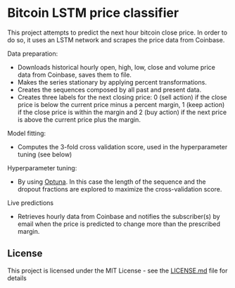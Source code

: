 # Bitcoin LSTM price classifier


This project attempts to predict the next hour bitcoin close price. In order to do so, it uses an LSTM network and scrapes the price data from Coinbase. 

Data preparation:

* Downloads historical hourly open, high, low, close and volume price data from Coinbase, saves them to file.
* Makes the series stationary by applying percent transformations.
* Creates the sequences composed by all past and present data.
* Creates three labels for the next closing price: 0 (sell action) if the close price is below the current price minus a percent margin, 1 (keep action) if the close price is within the margin and 2 (buy action) if the next price is above the current price plus the margin.

Model fitting:

* Computes the 3-fold cross validation score, used in the hyperparameter tuning (see below)

Hyperparameter tuning:

* By using [Optuna](https://github.com/optuna/optuna). In this case the length of the sequence and the dropout fractions are explored to maximize the cross-validation score.

Live predictions

* Retrieves hourly data from Coinbase and notifies the subscriber(s) by email when the price is predicted to change more than the prescribed margin.


## License

This project is licensed under the MIT License - see the [LICENSE.md](LICENSE.md) file for details
